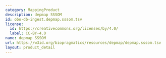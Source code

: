 ```yaml
---
category: MappingProduct
description: depmap SSSOM
id: obo-db-ingest.depmap.sssom.tsv
license:
  id: https://creativecommons.org/licenses/by/4.0/
  label: CC-BY-4.0
name: depmap SSSOM
url: https://w3id.org/biopragmatics/resources/depmap/depmap.sssom.tsv
layout: product_detail
---
```

